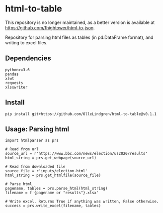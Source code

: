 # html-to-table

This repository is no longer maintained, as a better version is available at https://github.com/fhightower/html-to-json.

Repository for parsing html files as tables (in pd.DataFrame format), and writing to excel files.

## Dependencies
```
python>=3.6
pandas
xlwt
requests
xlsxwriter
```

## Install
`pip install git+https://github.com/OlleLindgren/html-to-table@v0.1.1`

## Usage: Parsing html

```
import htmlparser as prs

# Read from url
source_url = r'https://www.bbc.com/news/election/us2020/results'
html_string = prs.get_webpage(source_url)

# Read from downloaded file
source_file = r'inputs/election.html'
html_string = prs.get_htmlfile(source_file)

# Parse html
pagename, tables = prs.parse_html(html_string)
filename = f'{pagename or "results"}.xlsx'

# Write excel. Returns True if anything was written, False otherwise.
success = prs.write_excel(filename, tables)
```
